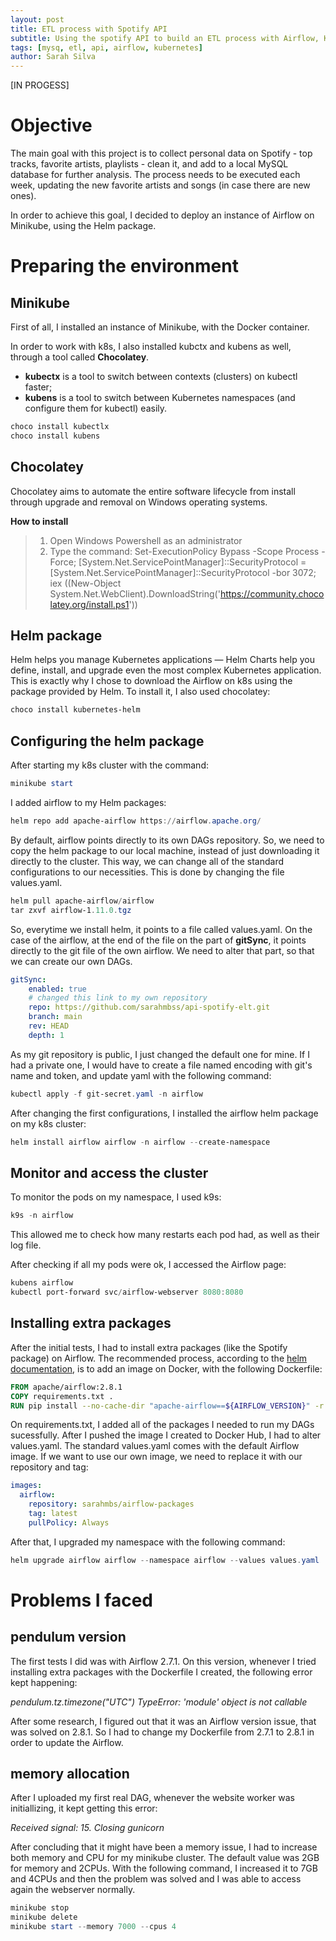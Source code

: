 ```yaml
---
layout: post
title: ETL process with Spotify API
subtitle: Using the spotify API to build an ETL process with Airflow, Kubernetes and MySQL
tags: [mysq, etl, api, airflow, kubernetes]
author: Sarah Silva
--- 
```


[IN PROGESS]

# Objective

The main goal with this project is to collect personal data on Spotify - top tracks, favorite artists, playlists - clean it, and add to a local MySQL database for further analysis. The process needs to be executed each week, updating the new favorite artists and songs (in case there are new ones).

In order to achieve this goal, I decided to deploy an instance of Airflow on Minikube, using the Helm package.

# Preparing the environment 

## Minikube
First of all, I installed an instance of Minikube, with the Docker container.

In order to work with k8s, I also installed kubctx and kubens as well, through a tool called **Chocolatey**.
- **kubectx** is a tool to switch between contexts (clusters) on kubectl faster;
- **kubens** is a tool to switch between Kubernetes namespaces (and configure them for kubectl) easily.

```powershell
choco install kubectlx
choco install kubens
```

## Chocolatey
Chocolatey aims to automate the entire software lifecycle from install through upgrade and removal on Windows operating systems.

**How to install**
> 1. Open Windows Powershell as an administrator
> 2. Type the command: Set-ExecutionPolicy Bypass -Scope Process -Force; [System.Net.ServicePointManager]::SecurityProtocol = [System.Net.ServicePointManager]::SecurityProtocol -bor 3072; iex ((New-Object System.Net.WebClient).DownloadString('https://community.chocolatey.org/install.ps1'))

## Helm package

Helm helps you manage Kubernetes applications — Helm Charts help you define, install, and upgrade even the most complex Kubernetes application. This is exactly why I chose to download the Airflow on k8s using the package provided by Helm. To install it, I also used chocolatey:

```powershell
choco install kubernetes-helm
```

## Configuring the helm package

After starting my k8s cluster with the command:

```powershell
minikube start
```
I added airflow to my Helm packages:

```powershell
helm repo add apache-airflow https://airflow.apache.org/
```

By default, airflow points directly to its own DAGs repository. So, we need to copy the helm package to our local machine, instead of just downloading it directly to the cluster. This way, we can change all of the standard configurations to our necessities. This is done by changing the file values.yaml.

```powershell
helm pull apache-airflow/airflow
tar zxvf airflow-1.11.0.tgz
```

So, everytime we install helm, it points to a file called values.yaml. On the case of the airflow, at the end of the file on the part of **gitSync**, it points directly to the git file of the own airflow. We need to alter that part, so that we can create our own DAGs.

```yaml
gitSync:
    enabled: true
    # changed this link to my own repository
    repo: https://github.com/sarahmbss/api-spotify-elt.git
    branch: main
    rev: HEAD
    depth: 1
```

As my git repository is public, I just changed the default one for mine. If I had a private one, I would have to create a file named encoding with git's name and token, and update yaml with the following command:

```powershell
kubectl apply -f git-secret.yaml -n airflow
```

After changing the first configurations, I installed the airflow helm package on my k8s cluster:

```powershell
helm install airflow airflow -n airflow --create-namespace
```

## Monitor and access the cluster

To monitor the pods on my namespace, I used k9s:

```powershell
k9s -n airflow
```

This allowed me to check how many restarts each pod had, as well as their log file.

After checking if all my pods were ok, I accessed the Airflow page:

```powershell
kubens airflow
kubectl port-forward svc/airflow-webserver 8080:8080
```

## Installing extra packages

After the initial tests, I had to install extra packages (like the Spotify package) on Airflow. The recommended process, according to the [helm documentation](https://airflow.apache.org/docs/docker-stack/build.html), is to add an image on Docker, with the following Dockerfile:

```Dockerfile
FROM apache/airflow:2.8.1
COPY requirements.txt .
RUN pip install --no-cache-dir "apache-airflow==${AIRFLOW_VERSION}" -r requirements.txt
```

On requirements.txt, I added all of the packages I needed to run my DAGs sucessfully. After I pushed the image I created to Docker Hub, I had to alter values.yaml. The standard values.yaml comes with the default Airflow image. If we want to use our own image, we need to replace it with our repository and tag:

```yaml
images:
  airflow:
    repository: sarahmbs/airflow-packages
    tag: latest
    pullPolicy: Always
```

After that, I upgraded my namespace with the following command:

```powershell
helm upgrade airflow airflow --namespace airflow --values values.yaml
```

# Problems I faced

## pendulum version

The first tests I did was with Airflow 2.7.1. On this version, whenever I tried installing extra packages with the Dockerfile I created, the following error kept happening:

*pendulum.tz.timezone("UTC") TypeError: 'module' object is not callable*

After some research, I figured out that it was an Airflow version issue, that was solved on 2.8.1. So I had to change my Dockerfile from 2.7.1 to 2.8.1 in order to update the Airflow.

## memory allocation

After I uploaded my first real DAG, whenever the website worker was initiallizing, it kept getting this error:

*Received signal: 15. Closing gunicorn*

After concluding that it might have been a memory issue, I had to increase both memory and CPU for my minikube cluster. The default value was 2GB for memory and 2CPUs. With the following command, I increased it to 7GB and 4CPUs and then the problem was solved and I was able to access again the webserver normally.

```powershell
minikube stop
minikube delete
minikube start --memory 7000 --cpus 4
```
